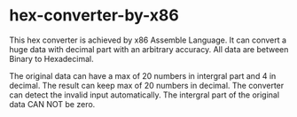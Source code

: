 # hex-converter-by-x86
This hex converter is achieved by x86 Assemble Language. It can convert a huge data with decimal part with an arbitrary accuracy. All data are between Binary to Hexadecimal.

The original data can have a max of 20 numbers in intergral part and 4 in decimal. The result can keep max of 20 numbers in decimal. The converter can detect the invalid input automatically. The intergral part of the original data CAN NOT be zero.
